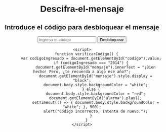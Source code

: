 # Descifra-el-mensaje
<!DOCTYPE html>
<html lang="es">
<head>
    <meta charset="UTF-8">
    <meta name="viewport" content="width=device-width, initial-scale=1.0">
    <title>Desbloquea el mensaje</title>
    <style>
        body {
            font-family: Arial, sans-serif;
            text-align: center;
            margin: 50px;
            transition: background-color 0.5s;
        }
        #mensaje {
            display: none;
            margin-top: 20px;
            font-size: 1.2em;
            color: green;
        }
    </style>
</head>
<body>
    <h2>Introduce el código para desbloquear el mensaje</h2>
    <input type="password" id="codigo" placeholder="Ingresa el código" maxlength="4">
    <button onclick="verificarCodigo()">Desbloquear</button>
    <p id="mensaje"></p>
    <audio id="alarma" src="https://www.soundjay.com/button/beep-10.mp3"></audio>
    
    <script>
        function verificarCodigo() {
            var codigoIngresado = document.getElementById("codigo").value;
            if (codigoIngresado === "2014") {
                document.getElementById("mensaje").innerText = "¡Bien hecho! Pero, ¿te recuerda a algo ese año?";
                document.getElementById("mensaje").style.display = "block";
                document.body.style.backgroundColor = "white";
            } else {
                document.body.style.backgroundColor = "red";
                document.getElementById("alarma").play();
                setTimeout(() => { document.body.style.backgroundColor = "white"; }, 500);
                alert("Código incorrecto, intenta de nuevo.");
            }
        }
    </script>
</body>
</html>
